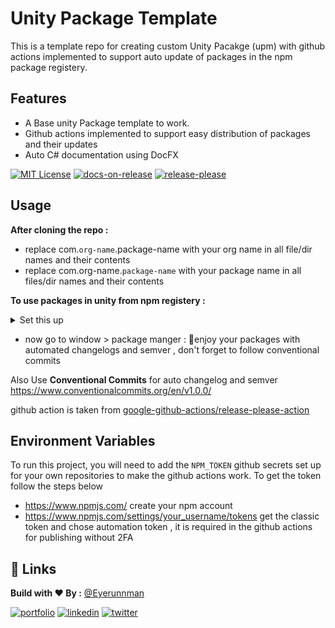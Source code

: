 
# Unity Package Template

This is a template repo for creating custom Unity Pacakge (upm) with github actions implemented to support auto update of packages in the npm package registery.


## Features

- A Base unity Package template to work.
- Github actions implemented to support easy distribution of packages and their updates
- Auto C# documentation using DocFX

[![MIT License](https://img.shields.io/badge/License-MIT-green.svg)](https://choosealicense.com/licenses/mit/)
[![docs-on-release](https://github.com/EyeRunnMan-GameDev-Portfolio/unity-package-template/actions/workflows/docs-on-release.yml/badge.svg)](https://github.com/EyeRunnMan-GameDev-Portfolio/unity-package-template/actions/workflows/docs-on-release.yml)
[![release-please](https://github.com/EyeRunnMan-GameDev-Portfolio/unity-package-template/actions/workflows/release-please-npm-publish.yml/badge.svg)](https://github.com/EyeRunnMan-GameDev-Portfolio/unity-package-template/actions/workflows/release-please-npm-publish.yml)

## Usage

**After cloning the repo :** 
- replace com.`org-name`.package-name with your org name in all file/dir names and their contents
- replace com.org-name.`package-name` with your package name in all files/dir names and their contents 

**To use packages in unity from npm registery :**
<details>
  <summary>Set this up</summary>

  ![image](https://user-images.githubusercontent.com/46531095/209373322-f06beee7-9339-454f-ab50-aef27b97a05e.png)

</details>

- now go to window > package manger : 🎉enjoy your packages with automated changelogs and semver , don't forget to follow conventional commits

  

Also Use **Conventional Commits** for auto changelog and semver https://www.conventionalcommits.org/en/v1.0.0/

github action is taken from [google-github-actions/release-please-action](https://github.com/google-github-actions/release-please-action#automating-publication-to-npm)
## Environment Variables

To run this project, you will need to add the `NPM_TOKEN` github secrets set up for your own repositories to make the github actions work.
To get the token follow the steps below
- https://www.npmjs.com/ create your npm account
- https://www.npmjs.com/settings/your_username/tokens get the classic token and chose automation token , it is required in the github actions for publishing without 2FA




## 🔗 Links
**Build with ❤ By :**  [@Eyerunnman](https://www.github.com/eyerunnman)

[![portfolio](https://img.shields.io/badge/my_portfolio-000?style=for-the-badge&logo=ko-fi&logoColor=white)](https://eyerunnman.github.io/)
[![linkedin](https://img.shields.io/badge/linkedin-0A66C2?style=for-the-badge&logo=linkedin&logoColor=white)](https://www.linkedin.com/in/karanbatradev/)
[![twitter](https://img.shields.io/badge/twitter-1DA1F2?style=for-the-badge&logo=twitter&logoColor=white)](https://twitter.com/EyeRunnMan)

